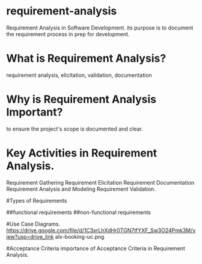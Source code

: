 # requirement-analysis

Requirement Analysis in Software Development.
its purpose is to document the requirement process in prep for development.

# What is Requirement Analysis?
requirement analysis, elicitation, validation, documentation

# Why is Requirement Analysis Important?

to ensure the project's scope is documented and clear.

# Key Activities in Requirement Analysis.
Requirement Gathering
Requirement Elicitation
Requirement Documentation
Requirement Analysis and Modeling
Requirement Validation.

#Types of Requirements

##functional requirements
##non-functional requirements


#Use Case Diagrams.
https://drive.google.com/file/d/1C3xrLhXdHr0TGN7tfYXF_Sw3O24Pmk3M/view?usp=drive_link 
alx-booking-uc.png


#Acceptance Criteria
importance of Acceptance Criteria in Requirement Analysis.


